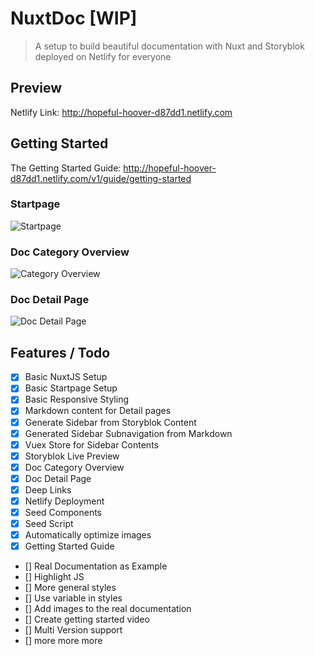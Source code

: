 # NuxtDoc [WIP]

> A setup to build beautiful documentation with Nuxt and Storyblok deployed on Netlify for everyone

## Preview

Netlify Link: http://hopeful-hoover-d87dd1.netlify.com

## Getting Started

The Getting Started Guide: http://hopeful-hoover-d87dd1.netlify.com/v1/guide/getting-started

### Startpage

![Startpage](https://a.storyblok.com/f/43760/2554x1882/3a15b285e1/nuxtdoc-preview.jpg)

### Doc Category Overview
![Category Overview](https://a.storyblok.com/f/43760/2256x1250/fc22cf65a9/categoryoverview.jpg)

### Doc Detail Page
![Doc Detail Page](https://a.storyblok.com/f/43760/2250x1512/ca4802ed08/document-with-submenu.jpg)


## Features / Todo

- [x] Basic NuxtJS Setup
- [x] Basic Startpage Setup
- [x] Basic Responsive Styling
- [x] Markdown content for Detail pages
- [x] Generate Sidebar from Storyblok Content
- [x] Generated Sidebar Subnavigation from Markdown
- [x] Vuex Store for Sidebar Contents
- [x] Storyblok Live Preview
- [x] Doc Category Overview
- [x] Doc Detail Page
- [x] Deep Links
- [x] Netlify Deployment
- [x] Seed Components
- [x] Seed Script
- [x] Automatically optimize images
- [x] Getting Started Guide
- [] Real Documentation as Example
- [] Highlight JS
- [] More general styles
- [] Use variable in styles
- [] Add images to the real documentation
- [] Create getting started video
- [] Multi Version support
- [] more more more

